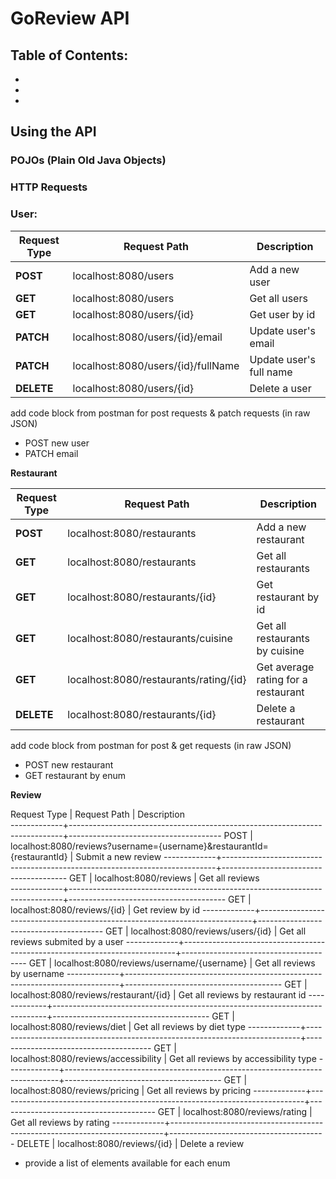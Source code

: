 # GoReview API 

## Table of Contents:
* 
* 
* 

## Using the API

### POJOs (Plain Old Java Objects)



### HTTP Requests

### User:

| Request Type |             Request Path             |        Description       |
|--------------|--------------------------------------|--------------------------|
| **POST**     | localhost:8080/users                 | Add a new user           |  
| **GET**      | localhost:8080/users                 | Get all users            |
| **GET**      | localhost:8080/users/{id}            | Get user by id           |
| **PATCH**    | localhost:8080/users/{id}/email      | Update user's email      |
| **PATCH**    | localhost:8080/users/{id}/fullName   | Update user's full name  |
| **DELETE**   | localhost:8080/users/{id}            | Delete a user            |

add code block from postman for post requests & patch requests (in raw JSON)
- POST new user
- PATCH email

**Restaurant**

| Request Type |               Request Path              |              Description             |
|--------------|-----------------------------------------|--------------------------------------|
| **POST**     | localhost:8080/restaurants              | Add a new restaurant                 |
| **GET**      | localhost:8080/restaurants              | Get all restaurants                  |
| **GET**      | localhost:8080/restaurants/{id}         | Get restaurant by id                 |
| **GET**      | localhost:8080/restaurants/cuisine      | Get all restaurants by cuisine       |
| **GET**      | localhost:8080/restaurants/rating/{id}  | Get average rating for a restaurant  |
| **DELETE**   | localhost:8080/restaurants/{id}         | Delete a restaurant                  | 

add code block from postman for post & get requests (in raw JSON)
- POST new restaurant
- GET restaurant by enum

**Review**

Request Type |                               Request Path                                 |              Description    
-------------+----------------------------------------------------------------------------+--------------------------------------
POST         | localhost:8080/reviews?username={username}&restaurantId={restaurantId}     | Submit a new review
-------------+----------------------------------------------------------------------------+---------------------------------------
GET          | localhost:8080/reviews                                                     | Get all reviews  
-------------+----------------------------------------------------------------------------+---------------------------------------
GET          | localhost:8080/reviews/{id}                                                | Get review by id
-------------+----------------------------------------------------------------------------+---------------------------------------
GET          | localhost:8080/reviews/users/{id}                                          | Get all reviews submited by a user
-------------+----------------------------------------------------------------------------+---------------------------------------
GET          | localhost:8080/reviews/username/{username}                                 | Get all reviews by username
-------------+----------------------------------------------------------------------------+---------------------------------------
GET          | localhost:8080/reviews/restaurant/{id}                                     | Get all reviews by restaurant id
-------------+----------------------------------------------------------------------------+---------------------------------------
GET          | localhost:8080/reviews/diet                                                | Get all reviews by diet type
-------------+----------------------------------------------------------------------------+---------------------------------------
GET          | localhost:8080/reviews/accessibility                                       | Get all reviews by accessibility type
-------------+----------------------------------------------------------------------------+---------------------------------------
GET          | localhost:8080/reviews/pricing                                             | Get all reviews by pricing
-------------+----------------------------------------------------------------------------+---------------------------------------
GET          | localhost:8080/reviews/rating                                              | Get all reviews by rating
-------------+----------------------------------------------------------------------------+---------------------------------------
DELETE       | localhost:8080/reviews/{id}                                                | Delete a review

- provide a list of elements available for each enum
